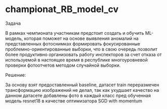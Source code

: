 # championat_RB_model_cv

Задача

В рамках чемпионата участникам предстоит создать и обучить ML-модель, которая поможет на основе выявления аномалий на представленных фотоснимках формировать фокусированные проблемно-ориентированные выборки, что в свою очередь позволит более продуктивно организовать работу инспекторов за счет отказа от используемой в настоящее время в республике многоуровневой проверки фотоотчетов методом случайной выборки.

Решение:

За основу взят предоставленный baseline,
датасет train переразмечен
трансформацию изображений не делал, так как ухудшает качество на данном датасете
добавлены фото в каждый класс
пред обученная модель resnet18
в качестве оптимизатора SGD with momentum

